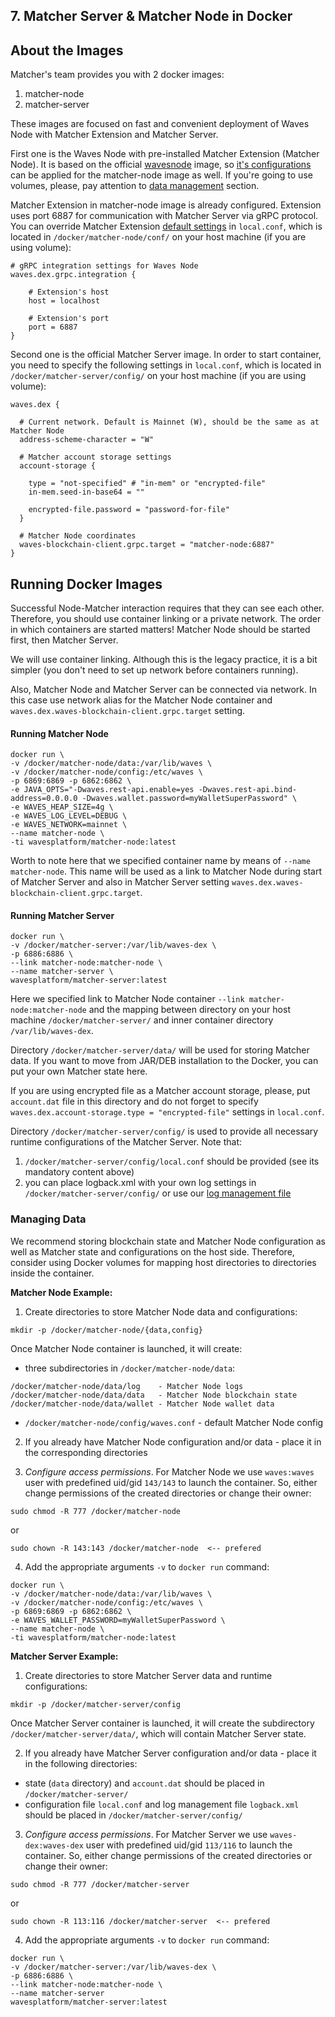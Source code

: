 ## 7. Matcher Server & Matcher Node in Docker

## About the Images

Matcher's team provides you with 2 docker images:
  1. matcher-node
  2. matcher-server

These images are focused on fast and convenient deployment of Waves Node with Matcher Extension and Matcher Server.

First one is the Waves Node with pre-installed Matcher Extension (Matcher Node). It is based on the official [wavesnode](https://hub.docker.com/r/wavesplatform/wavesnode) image, so [it's configurations](https://github.com/wavesplatform/Waves/tree/master/docker#configuration-options) can be applied for the matcher-node image as well. If you're going to use volumes, please, pay attention to [data management](https://github.com/wavesplatform/Waves/tree/master/docker#managing-data) section.

Matcher Extension in matcher-node image is already configured. Extension uses port 6887 for communication with Matcher Server via gRPC protocol. You can override Matcher Extension [default settings](https://github.com/wavesplatform/matcher/blob/master/waves-ext/src/main/resources/application.conf) in `local.conf`, which is located in `/docker/matcher-node/conf/` on your host machine (if you are using volume):

```
# gRPC integration settings for Waves Node
waves.dex.grpc.integration {

    # Extension's host
    host = localhost

    # Extension's port
    port = 6887
}
```

Second one is the official Matcher Server image. In order to start container, you need to specify the following settings in `local.conf`, which is located in `/docker/matcher-server/config/` on your host machine (if you are using volume):

```
waves.dex {

  # Current network. Default is Mainnet (W), should be the same as at Matcher Node
  address-scheme-character = "W"

  # Matcher account storage settings
  account-storage {
   
    type = "not-specified" # "in-mem" or "encrypted-file"
    in-mem.seed-in-base64 = ""
    
    encrypted-file.password = "password-for-file"
  }

  # Matcher Node coordinates
  waves-blockchain-client.grpc.target = "matcher-node:6887"
}
```

## Running Docker Images

Successful Node-Matcher interaction requires that they can see each other. Therefore, you should use container linking or a private network.
The order in which containers are started matters! Matcher Node should be started first, then Matcher Server. 

We will use container linking. Although this is the legacy practice, it is a bit simpler (you don't need to set up network before containers running).

Also, Matcher Node and Matcher Server can be connected via network. In this case use network alias for the Matcher Node container and `waves.dex.waves-blockchain-client.grpc.target` setting. 

#### Running Matcher Node
```
docker run \
-v /docker/matcher-node/data:/var/lib/waves \
-v /docker/matcher-node/config:/etc/waves \
-p 6869:6869 -p 6862:6862 \
-e JAVA_OPTS="-Dwaves.rest-api.enable=yes -Dwaves.rest-api.bind-address=0.0.0.0 -Dwaves.wallet.password=myWalletSuperPassword" \
-e WAVES_HEAP_SIZE=4g \
-e WAVES_LOG_LEVEL=DEBUG \
-e WAVES_NETWORK=mainnet \
--name matcher-node \
-ti wavesplatform/matcher-node:latest
```

Worth to note here that we specified container name by means of `--name matcher-node`. This name will be used as a link to Matcher Node during start of Matcher Server and also in Matcher Server setting `waves.dex.waves-blockchain-client.grpc.target`.

#### Running Matcher Server
```
docker run \
-v /docker/matcher-server:/var/lib/waves-dex \
-p 6886:6886 \
--link matcher-node:matcher-node \
--name matcher-server \
wavesplatform/matcher-server:latest
```

Here we specified link to Matcher Node container `--link matcher-node:matcher-node` and the mapping between directory on your host machine `/docker/matcher-server/` and inner container directory `/var/lib/waves-dex`. 

Directory `/docker/matcher-server/data/` will be used for storing Matcher data. If you want to move from JAR/DEB installation to the Docker, you can put your own Matcher state here.

If you are using encrypted file as a Matcher account storage, please, put `account.dat` file in this directory and do not forget to specify `waves.dex.account-storage.type = "encrypted-file"` settings in `local.conf`.

Directory `/docker/matcher-server/config/` is used to provide all necessary runtime configurations of the Matcher Server. Note that:
  1. `/docker/matcher-server/config/local.conf` should be provided (see its mandatory content above)
  2. you can place logback.xml with your own log settings in `/docker/matcher-server/config/` or use our [log management file](https://github.com/wavesplatform/matcher/blob/master/dex/src/package/doc/logback.xml)

### Managing Data

We recommend storing blockchain state and Matcher Node configuration as well as Matcher state and configurations on the host side. Therefore, consider using Docker volumes for mapping host directories to directories inside the container.

**Matcher Node Example:**

1. Create directories to store Matcher Node data and configurations:

```
mkdir -p /docker/matcher-node/{data,config}
```

Once Matcher Node container is launched, it will create:

- three subdirectories in `/docker/matcher-node/data`:
```
/docker/matcher-node/data/log    - Matcher Node logs
/docker/matcher-node/data/data   - Matcher Node blockchain state
/docker/matcher-node/data/wallet - Matcher Node wallet data
```
- `/docker/matcher-node/config/waves.conf` - default Matcher Node config


2. If you already have Matcher Node configuration and/or data - place it in the corresponding directories


3. *Configure access permissions*. For Matcher Node we use `waves:waves` user with predefined uid/gid `143/143` to launch the container. So, either change permissions of the created directories or change their owner:

```
sudo chmod -R 777 /docker/matcher-node
```
or
```
sudo chown -R 143:143 /docker/matcher-node  <-- prefered
```

4. Add the appropriate arguments `-v` to ```docker run``` command: 
```
docker run \
-v /docker/matcher-node/data:/var/lib/waves \
-v /docker/matcher-node/config:/etc/waves \
-p 6869:6869 -p 6862:6862 \
-e WAVES_WALLET_PASSWORD=myWalletSuperPassword \
--name matcher-node \
-ti wavesplatform/matcher-node:latest
```

**Matcher Server Example:**

1. Create directories to store Matcher Server data and runtime configurations:

```
mkdir -p /docker/matcher-server/config
```

Once Matcher Server container is launched, it will create the subdirectory `/docker/matcher-server/data/`, which will contain Matcher Server state.

2. If you already have Matcher Server configuration and/or data - place it in the following directories:
  - state (`data` directory) and `account.dat` should be placed in `/docker/matcher-server/` 
  - configuration file `local.conf` and log management file `logback.xml` should be placed in `/docker/matcher-server/config/` 

3. *Configure access permissions*. For Matcher Server we use `waves-dex:waves-dex` user with predefined uid/gid `113/116` to launch the container. So, either change permissions of the created directories or change their owner:

```
sudo chmod -R 777 /docker/matcher-server
```
or
```
sudo chown -R 113:116 /docker/matcher-server  <-- prefered
```

4. Add the appropriate arguments `-v` to ```docker run``` command: 
```
docker run \
-v /docker/matcher-server:/var/lib/waves-dex \
-p 6886:6886 \
--link matcher-node:matcher-node \
--name matcher-server
wavesplatform/matcher-server:latest
```
